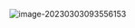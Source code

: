 ![image-20230303093556153](C:\Users\JunXing\AppData\Roaming\Typora\typora-user-images\image-20230303093556153.png)
